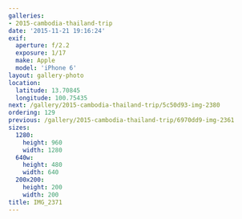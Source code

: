 ```yaml
---
galleries:
- 2015-cambodia-thailand-trip
date: '2015-11-21 19:16:24'
exif:
  aperture: f/2.2
  exposure: 1/17
  make: Apple
  model: 'iPhone 6'
layout: gallery-photo
location:
  latitude: 13.70845
  longitude: 100.75435
next: /gallery/2015-cambodia-thailand-trip/5c50d93-img-2380
ordering: 129
previous: /gallery/2015-cambodia-thailand-trip/6970dd9-img-2361
sizes:
  1280:
    height: 960
    width: 1280
  640w:
    height: 480
    width: 640
  200x200:
    height: 200
    width: 200
title: IMG_2371
---
```

